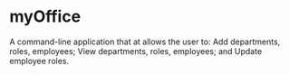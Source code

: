 # myOffice
A command-line application that at allows the user to: Add departments, roles, employees;   View departments, roles, employees; and Update employee roles.
